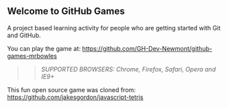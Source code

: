 ## Welcome to GitHub Games

A project based learning activity for people who are getting started with Git and GitHub.

You can play the game at: https://github.com/GH-Dev-Newmont/github-games-mrbowles

>> _*SUPPORTED BROWSERS*: Chrome, Firefox, Safari, Opera and IE9+_

This fun open source game was cloned from: https://github.com/jakesgordon/javascript-tetris
